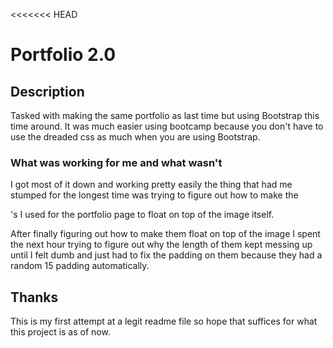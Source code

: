 <<<<<<< HEAD
# Portfolio 2.0

## Description

Tasked with making the same portfolio as last time but using Bootstrap this time around. It was much easier using bootcamp because you don't have to use the dreaded css as much when you are using Bootstrap.

### What was working for me and what wasn't

I got most of it down and working pretty easily the thing that had me stumped for the longest time was trying to figure out how to make the <figcaption>'s I used for the portfolio page to float on top of the image itself. 

After finally figuring out how to make them float on top of the image I spent the next hour trying to figure out why the length of them kept messing up until I felt dumb and just had to fix the padding on them because they had a random 15 padding automatically.

## Thanks

This is my first attempt at a legit readme file so hope that suffices for what this project is as of now.
